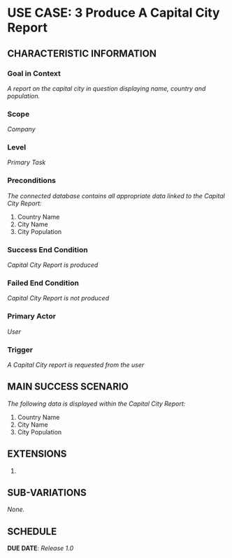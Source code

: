 # USE CASE: 3 Produce A Capital City Report

## CHARACTERISTIC INFORMATION

### Goal in Context

*A report on the capital city in question displaying name, country and population.*

### Scope

*Company*

### Level

*Primary Task*

### Preconditions

*The connected database contains all appropriate data linked to the Capital City Report:*

1. Country Name
2. City Name
3. City Population

### Success End Condition

*Capital City Report is produced*

### Failed End Condition

*Capital City Report is not produced*

### Primary Actor

*User*

### Trigger

*A Capital City report is requested from the user*

## MAIN SUCCESS SCENARIO

*The following data is displayed within the Capital City Report:*

1. Country Name
2. City Name
3. City Population

## EXTENSIONS

1.

## SUB-VARIATIONS

*None.*

## SCHEDULE

**DUE DATE**: *Release 1.0*
